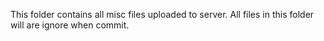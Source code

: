 This folder contains all misc files uploaded to server.
All files in this folder will are ignore when commit.